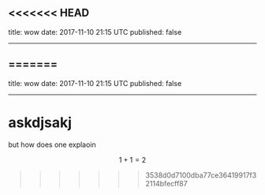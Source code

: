 <<<<<<< HEAD
---

title: wow
date: 2017-11-10 21:15 UTC
published: false

---
=======
---

title: wow
date: 2017-11-10 21:15 UTC
published: false

---


# askdjsakj


but how does one explaoin

$$1 + 1 = 2$$
>>>>>>> 3538d0d7100dba77ce36419917f32114bfecff87
